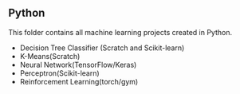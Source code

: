 ## Python
This folder contains all machine learning projects created in Python. 
- Decision Tree Classifier (Scratch and Scikit-learn)
- K-Means(Scratch)
- Neural Network(TensorFlow/Keras)
- Perceptron(Scikit-learn)
- Reinforcement Learning(torch/gym)
